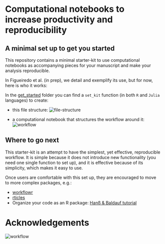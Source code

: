 # Computational notebooks to increase productivity and reproducibility

## A minimal set up to get you started
This repository contains a minimal starter-kit to use computational notebooks as
accompanying pieces for your manuscript and make your analysis reproducible.

In Figueiredo et al. (in prep), we detail and exemplify its use, but for now, here is who it works: 

In the [get\_started](https://github.com/ludmillafigueiredo/computational_notebooks/tree/master/get_started) 
folder you can find a `set_kit` function (in both `R` and `Julia` languages) to create:

+ this file structure:
![file-structure](https://raw.githubusercontent.com/ludmillafigueiredo/computational_notebooks/master/figures/file_structure.png)

+ a computational notebook that structures the workflow around it:
![workflow](https://raw.githubusercontent.com/ludmillafigueiredo/computational_notebooks/master/figures/workflow.png)

## Where to go next
This starter-kit is an attempt to have the simplest, yet effective, reproducible workflow.
It is simple because it does not introduce new functionality (you need one single function 
to set up), and it is effective because of its simplicity, which makes it easy to use.

Once users are comfortable with this set up, they are encouraged to move to more complex packages, e.g.:

- [workflowr](https://jdblischak.github.io/workflowr/)
- [rticles](https://github.com/rstudio/rticles)
- Organize your code as an R package: [Hanß & Baldauf tutorial](https://selinazitrone.github.io/YoMos2020/index.html) 

# Acknowledgements

![workflow](https://raw.githubusercontent.com/ludmillafigueiredo/computational_notebooks/master/figures/fw_sponsorship.png)
